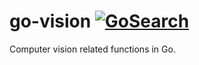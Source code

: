 go-vision [![GoSearch](http://go-search.org/badge?id=github.com%2Fdaviddengcn%2Fgo-vision)](http://go-search.org/view?id=github.com%2Fdaviddengcn%2Fgo-vision)
=========

Computer vision related functions in Go.
